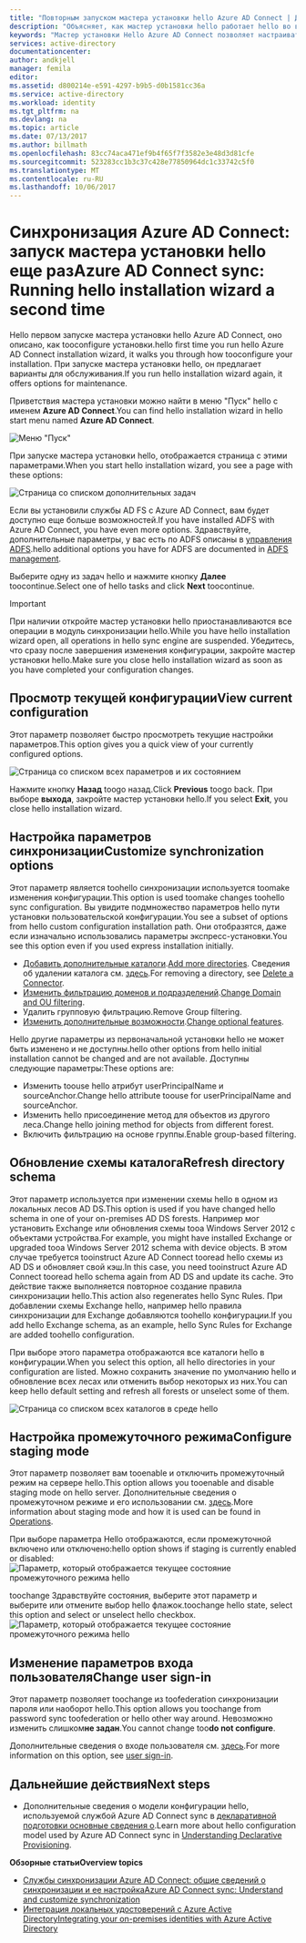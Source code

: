 ```yaml
---
title: "Повторным запуском мастера установки hello Azure AD Connect | Документы Microsoft"
description: "Объясняет, как мастер установки hello работает hello во второй раз при запуске."
keywords: "Мастер установки Hello Azure AD Connect позволяет настраивать параметры hello обслуживания второй раз при запуске"
services: active-directory
documentationcenter: 
author: andkjell
manager: femila
editor: 
ms.assetid: d800214e-e591-4297-b9b5-d0b1581cc36a
ms.service: active-directory
ms.workload: identity
ms.tgt_pltfrm: na
ms.devlang: na
ms.topic: article
ms.date: 07/13/2017
ms.author: billmath
ms.openlocfilehash: 83cc74aca471ef9b4f65f7f3582e3e48d3d81cfe
ms.sourcegitcommit: 523283cc1b3c37c428e77850964dc1c33742c5f0
ms.translationtype: MT
ms.contentlocale: ru-RU
ms.lasthandoff: 10/06/2017
---
```

# <a name="azure-ad-connect-sync-running-hello-installation-wizard-a-second-time"></a><span data-ttu-id="4f5ea-104">Синхронизация Azure AD Connect: запуск мастера установки hello еще раз</span><span class="sxs-lookup"><span data-stu-id="4f5ea-104">Azure AD Connect sync: Running hello installation wizard a second time</span></span>
<span data-ttu-id="4f5ea-105">Hello первом запуске мастера установки hello Azure AD Connect, оно описано, как tooconfigure установки.</span><span class="sxs-lookup"><span data-stu-id="4f5ea-105">hello first time you run hello Azure AD Connect installation wizard, it walks you through how tooconfigure your installation.</span></span> <span data-ttu-id="4f5ea-106">При запуске мастера установки hello, он предлагает варианты для обслуживания.</span><span class="sxs-lookup"><span data-stu-id="4f5ea-106">If you run hello installation wizard again, it offers options for maintenance.</span></span>

<span data-ttu-id="4f5ea-107">Приветствия мастера установки можно найти в меню "Пуск" hello с именем **Azure AD Connect**.</span><span class="sxs-lookup"><span data-stu-id="4f5ea-107">You can find hello installation wizard in hello start menu named **Azure AD Connect**.</span></span>

![Меню "Пуск"](./media/active-directory-aadconnectsync-installation-wizard/startmenu.png)

<span data-ttu-id="4f5ea-109">При запуске мастера установки hello, отображается страница с этими параметрами.</span><span class="sxs-lookup"><span data-stu-id="4f5ea-109">When you start hello installation wizard, you see a page with these options:</span></span>

![Страница со списком дополнительных задач](./media/active-directory-aadconnectsync-installation-wizard/additionaltasks.png)

<span data-ttu-id="4f5ea-111">Если вы установили службы AD FS с Azure AD Connect, вам будет доступно еще больше возможностей.</span><span class="sxs-lookup"><span data-stu-id="4f5ea-111">If you have installed ADFS with Azure AD Connect, you have even more options.</span></span> <span data-ttu-id="4f5ea-112">Здравствуйте, дополнительные параметры, у вас есть по ADFS описаны в [управления ADFS](active-directory-aadconnect-federation-management.md#manage-ad-fs).</span><span class="sxs-lookup"><span data-stu-id="4f5ea-112">hello additional options you have for ADFS are documented in [ADFS management](active-directory-aadconnect-federation-management.md#manage-ad-fs).</span></span>

<span data-ttu-id="4f5ea-113">Выберите одну из задач hello и нажмите кнопку **Далее** toocontinue.</span><span class="sxs-lookup"><span data-stu-id="4f5ea-113">Select one of hello tasks and click **Next** toocontinue.</span></span>

> [!IMPORTANT]
> <span data-ttu-id="4f5ea-114">При наличии откройте мастер установки hello приостанавливаются все операции в модуль синхронизации hello.</span><span class="sxs-lookup"><span data-stu-id="4f5ea-114">While you have hello installation wizard open, all operations in hello sync engine are suspended.</span></span> <span data-ttu-id="4f5ea-115">Убедитесь, что сразу после завершения изменения конфигурации, закройте мастер установки hello.</span><span class="sxs-lookup"><span data-stu-id="4f5ea-115">Make sure you close hello installation wizard as soon as you have completed your configuration changes.</span></span>
>
>

## <a name="view-current-configuration"></a><span data-ttu-id="4f5ea-116">Просмотр текущей конфигурации</span><span class="sxs-lookup"><span data-stu-id="4f5ea-116">View current configuration</span></span>
<span data-ttu-id="4f5ea-117">Этот параметр позволяет быстро просмотреть текущие настройки параметров.</span><span class="sxs-lookup"><span data-stu-id="4f5ea-117">This option gives you a quick view of your currently configured options.</span></span>

![Страница со списком всех параметров и их состоянием](./media/active-directory-aadconnectsync-installation-wizard/viewconfig.png)

<span data-ttu-id="4f5ea-119">Нажмите кнопку **Назад** toogo назад.</span><span class="sxs-lookup"><span data-stu-id="4f5ea-119">Click **Previous** toogo back.</span></span> <span data-ttu-id="4f5ea-120">При выборе **выхода**, закройте мастер установки hello.</span><span class="sxs-lookup"><span data-stu-id="4f5ea-120">If you select **Exit**, you close hello installation wizard.</span></span>

## <a name="customize-synchronization-options"></a><span data-ttu-id="4f5ea-121">Настройка параметров синхронизации</span><span class="sxs-lookup"><span data-stu-id="4f5ea-121">Customize synchronization options</span></span>
<span data-ttu-id="4f5ea-122">Этот параметр является toohello синхронизации используется toomake изменения конфигурации.</span><span class="sxs-lookup"><span data-stu-id="4f5ea-122">This option is used toomake changes toohello sync configuration.</span></span> <span data-ttu-id="4f5ea-123">Вы увидите подмножество параметров hello пути установки пользовательской конфигурации.</span><span class="sxs-lookup"><span data-stu-id="4f5ea-123">You see a subset of options from hello custom configuration installation path.</span></span> <span data-ttu-id="4f5ea-124">Они отобразятся, даже если изначально использовались параметры экспресс-установки.</span><span class="sxs-lookup"><span data-stu-id="4f5ea-124">You see this option even if you used express installation initially.</span></span>

* <span data-ttu-id="4f5ea-125">[Добавить дополнительные каталоги](active-directory-aadconnect-get-started-custom.md#connect-your-directories).</span><span class="sxs-lookup"><span data-stu-id="4f5ea-125">[Add more directories](active-directory-aadconnect-get-started-custom.md#connect-your-directories).</span></span> <span data-ttu-id="4f5ea-126">Сведения об удалении каталога см. [здесь](active-directory-aadconnectsync-service-manager-ui-connectors.md#delete).</span><span class="sxs-lookup"><span data-stu-id="4f5ea-126">For removing a directory, see [Delete a Connector](active-directory-aadconnectsync-service-manager-ui-connectors.md#delete).</span></span>
* <span data-ttu-id="4f5ea-127">[Изменить фильтрацию доменов и подразделений](active-directory-aadconnect-get-started-custom.md#domain-and-ou-filtering).</span><span class="sxs-lookup"><span data-stu-id="4f5ea-127">[Change Domain and OU filtering](active-directory-aadconnect-get-started-custom.md#domain-and-ou-filtering).</span></span>
* <span data-ttu-id="4f5ea-128">Удалить групповую фильтрацию.</span><span class="sxs-lookup"><span data-stu-id="4f5ea-128">Remove Group filtering.</span></span>
* <span data-ttu-id="4f5ea-129">[Изменить дополнительные возможности](active-directory-aadconnect-get-started-custom.md#optional-features).</span><span class="sxs-lookup"><span data-stu-id="4f5ea-129">[Change optional features](active-directory-aadconnect-get-started-custom.md#optional-features).</span></span>

<span data-ttu-id="4f5ea-130">Hello другие параметры из первоначальной установки hello не может быть изменено и не доступны.</span><span class="sxs-lookup"><span data-stu-id="4f5ea-130">hello other options from hello initial installation cannot be changed and are not available.</span></span> <span data-ttu-id="4f5ea-131">Доступны следующие параметры:</span><span class="sxs-lookup"><span data-stu-id="4f5ea-131">These options are:</span></span>

* <span data-ttu-id="4f5ea-132">Изменить toouse hello атрибут userPrincipalName и sourceAnchor.</span><span class="sxs-lookup"><span data-stu-id="4f5ea-132">Change hello attribute toouse for userPrincipalName and sourceAnchor.</span></span>
* <span data-ttu-id="4f5ea-133">Изменить hello присоединение метод для объектов из другого леса.</span><span class="sxs-lookup"><span data-stu-id="4f5ea-133">Change hello joining method for objects from different forest.</span></span>
* <span data-ttu-id="4f5ea-134">Включить фильтрацию на основе группы.</span><span class="sxs-lookup"><span data-stu-id="4f5ea-134">Enable group-based filtering.</span></span>

## <a name="refresh-directory-schema"></a><span data-ttu-id="4f5ea-135">Обновление схемы каталога</span><span class="sxs-lookup"><span data-stu-id="4f5ea-135">Refresh directory schema</span></span>
<span data-ttu-id="4f5ea-136">Этот параметр используется при изменении схемы hello в одном из локальных лесов AD DS.</span><span class="sxs-lookup"><span data-stu-id="4f5ea-136">This option is used if you have changed hello schema in one of your on-premises AD DS forests.</span></span> <span data-ttu-id="4f5ea-137">Например мог установить Exchange или обновления схемы tooa Windows Server 2012 с объектами устройства.</span><span class="sxs-lookup"><span data-stu-id="4f5ea-137">For example, you might have installed Exchange or upgraded tooa Windows Server 2012 schema with device objects.</span></span> <span data-ttu-id="4f5ea-138">В этом случае требуется tooinstruct Azure AD Connect tooread hello схемы из AD DS и обновляет свой кэш.</span><span class="sxs-lookup"><span data-stu-id="4f5ea-138">In this case, you need tooinstruct Azure AD Connect tooread hello schema again from AD DS and update its cache.</span></span> <span data-ttu-id="4f5ea-139">Это действие также выполняется повторное создание правила синхронизации hello.</span><span class="sxs-lookup"><span data-stu-id="4f5ea-139">This action also regenerates hello Sync Rules.</span></span> <span data-ttu-id="4f5ea-140">При добавлении схемы Exchange hello, например hello правила синхронизации для Exchange добавляются toohello конфигурации.</span><span class="sxs-lookup"><span data-stu-id="4f5ea-140">If you add hello Exchange schema, as an example, hello Sync Rules for Exchange are added toohello configuration.</span></span>

<span data-ttu-id="4f5ea-141">При выборе этого параметра отображаются все каталоги hello в конфигурации.</span><span class="sxs-lookup"><span data-stu-id="4f5ea-141">When you select this option, all hello directories in your configuration are listed.</span></span> <span data-ttu-id="4f5ea-142">Можно сохранить значение по умолчанию hello и обновление всех лесах или отменить выбор некоторых из них.</span><span class="sxs-lookup"><span data-stu-id="4f5ea-142">You can keep hello default setting and refresh all forests or unselect some of them.</span></span>

![Страница со списком всех каталогов в среде hello](./media/active-directory-aadconnectsync-installation-wizard/refreshschema.png)

## <a name="configure-staging-mode"></a><span data-ttu-id="4f5ea-144">Настройка промежуточного режима</span><span class="sxs-lookup"><span data-stu-id="4f5ea-144">Configure staging mode</span></span>
<span data-ttu-id="4f5ea-145">Этот параметр позволяет вам tooenable и отключить промежуточный режим на сервере hello.</span><span class="sxs-lookup"><span data-stu-id="4f5ea-145">This option allows you tooenable and disable staging mode on hello server.</span></span> <span data-ttu-id="4f5ea-146">Дополнительные сведения о промежуточном режиме и его использовании см. [здесь](active-directory-aadconnectsync-operations.md#staging-mode).</span><span class="sxs-lookup"><span data-stu-id="4f5ea-146">More information about staging mode and how it is used can be found in [Operations](active-directory-aadconnectsync-operations.md#staging-mode).</span></span>

<span data-ttu-id="4f5ea-147">При выборе параметра Hello отображаются, если промежуточной включено или отключено:</span><span class="sxs-lookup"><span data-stu-id="4f5ea-147">hello option shows if staging is currently enabled or disabled:</span></span>  
![Параметр, который отображается текущее состояние промежуточного режима hello](./media/active-directory-aadconnectsync-installation-wizard/stagingmodecurrentstate.png)

<span data-ttu-id="4f5ea-149">toochange Здравствуйте состояния, выберите этот параметр и выберите или отмените выбор hello флажок.</span><span class="sxs-lookup"><span data-stu-id="4f5ea-149">toochange hello state, select this option and select or unselect hello checkbox.</span></span>  
![Параметр, который отображается текущее состояние промежуточного режима hello](./media/active-directory-aadconnectsync-installation-wizard/stagingmodeenable.png)

## <a name="change-user-sign-in"></a><span data-ttu-id="4f5ea-151">Изменение параметров входа пользователя</span><span class="sxs-lookup"><span data-stu-id="4f5ea-151">Change user sign-in</span></span>
<span data-ttu-id="4f5ea-152">Этот параметр позволяет toochange из toofederation синхронизации пароля или наоборот hello.</span><span class="sxs-lookup"><span data-stu-id="4f5ea-152">This option allows you toochange from password sync toofederation or hello other way around.</span></span> <span data-ttu-id="4f5ea-153">Невозможно изменить слишком**не задан**.</span><span class="sxs-lookup"><span data-stu-id="4f5ea-153">You cannot change too**do not configure**.</span></span>

<span data-ttu-id="4f5ea-154">Дополнительные сведения о входе пользователя см. [здесь](active-directory-aadconnect-user-signin.md#changing-the-user-sign-in-method).</span><span class="sxs-lookup"><span data-stu-id="4f5ea-154">For more information on this option, see [user sign-in](active-directory-aadconnect-user-signin.md#changing-the-user-sign-in-method).</span></span>

## <a name="next-steps"></a><span data-ttu-id="4f5ea-155">Дальнейшие действия</span><span class="sxs-lookup"><span data-stu-id="4f5ea-155">Next steps</span></span>
* <span data-ttu-id="4f5ea-156">Дополнительные сведения о модели конфигурации hello, используемой службой Azure AD Connect sync в [декларативной подготовки основные сведения о](active-directory-aadconnectsync-understanding-declarative-provisioning.md).</span><span class="sxs-lookup"><span data-stu-id="4f5ea-156">Learn more about hello configuration model used by Azure AD Connect sync in [Understanding Declarative Provisioning](active-directory-aadconnectsync-understanding-declarative-provisioning.md).</span></span>

<span data-ttu-id="4f5ea-157">**Обзорные статьи**</span><span class="sxs-lookup"><span data-stu-id="4f5ea-157">**Overview topics**</span></span>

* [<span data-ttu-id="4f5ea-158">Службы синхронизации Azure AD Connect: общие сведений о синхронизации и ее настройка</span><span class="sxs-lookup"><span data-stu-id="4f5ea-158">Azure AD Connect sync: Understand and customize synchronization</span></span>](active-directory-aadconnectsync-whatis.md)
* [<span data-ttu-id="4f5ea-159">Интеграция локальных удостоверений с Azure Active Directory</span><span class="sxs-lookup"><span data-stu-id="4f5ea-159">Integrating your on-premises identities with Azure Active Directory</span></span>](active-directory-aadconnect.md)
